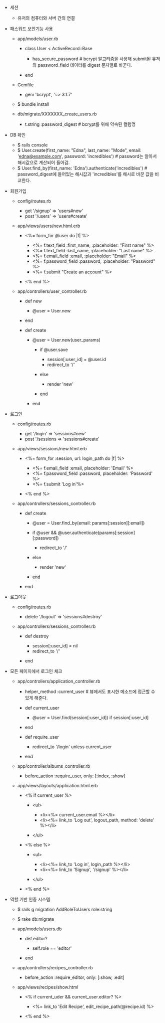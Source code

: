 - 세션
    - 유저의 컴퓨터와 서버 간의 연결

- 패스워드 보안기능 사용
    - app/models/user.rb
        - class User &lt; ActiveRecord::Base
            - has_secure_password # bcrypt 알고리즘을 사용해 submit된 유저의 password_field 데이터를 digest 문자열로 바꾼다.

        - end

    - Gemfile
        - gem 'bcrypt', '~&gt; 3.1.7'

    - $ bundle install
    - db/migrate/XXXXXXX_create_users.rb
        - t.string :password_digest # bcrypt를 위해 약속된 컬럼명

- DB 확인
    - $ rails console
    - $ User.create(first_name: "Edna", last_name: "Mode", email: 'edna@example.com', password: 'incredibles') # password는 알아서 해시값으로 계산되어 들어감.
    - $ User.find_by(first_name: 'Edna').authenticate('incredibles') # password_digest에 들어있는 해시값과 'incredibles'를 해시로 바꾼 값을 비교한다.

- 회원가입
    - config/routes.rb
        - get '/signup' =&gt; 'users#new'
        - post '/users' =&gt; 'users#create'

    - app/views/users/new.html.erb
        - &lt;%= form_for @user do |f| %&gt;
            - &lt;%= f.text_field :first_name, :placeholder: "First name" %&gt;
            - &lt;%= f.text_field :last_name, :placeholder: "Last name" %&gt;
            - &lt;%= f.email_field :email, :placeholder: "Email" %&gt;
            - &lt;%= f.password_field :password, :placeholder: "Password" %&gt;
            - &lt;%= f.submit "Create an account" %&gt;

        - &lt;% end %&gt;

    - app/controllers/user_controller.rb
        - def new 
            - @user = User.new

        - end
        - def create
            - @user = User.new(user_params)
                - if @user.save
                    - session[:user_id] = @user.id
                    - redirect_to '/'

                - else
                    - render 'new'

                - end

            - end

- 로그인
    - config/routes.rb
        - get '/login' =&gt; 'sessions#new'
        - post '/sessions =&gt; 'sessions#create'

    - app/views/sessions/new.html.erb
        - &lt;%= form_for :session, url: login_path do |f| %&gt;
            - &lt;%= f.email_field :email, placeholder: 'Email' %&gt;
            - &lt;%= f.password_field :password, placeholder: 'Password' %&gt;
            - &lt;%= f.submit 'Log in'%&gt;

        - &lt;% end %&gt;

    - app/controllers/sessions_controller.rb
        - def create
            - @user = User.find_by(email: params[:session][:email])
            - if @user && @user.authenticate(params[:session][:password])
                - redirect_to '/'

            - else
                - render 'new'

            - end

        - end

- 로그아웃
    - config/routes.rb
        - delete '/logout' =&gt; 'sessions#destroy'

    - app/controllers/sessions_controller.rb
        - def destroy
            - session[:user_id] = nil
            - redirect_to '/'

        - end

- 모든 페이지에서 로그인 체크
    - app/controllers/application_controller.rb
        - helper_method :current_user # 뷰에서도 표시한 메소드에 접근할 수 있게 해준다.
        - def current_user
            - @user = User.find(session[:user_id]) if session[:user_id]

        - end
        - def require_user
            - redirect_to '/login' unless current_user

        - end

    - app/controller/albums_controller.rb
        - before_action :require_user, only: [:index, :show]

    - app/views/layouts/application.html.erb
        - &lt;% if current_user %&gt;
            - &lt;ul&gt;
                - &lt;li&gt;&lt;%= current_user.email %&gt;&lt;/li&gt;
                - &lt;li&gt;&lt;%= link_to 'Log out', logout_path, method: 'delete' %&gt;&lt;/li&gt;

            - &lt;/ul&gt;

        - &lt;% else %&gt;
            - &lt;ul&gt;
                - &lt;li&gt;&lt;%= link_to 'Log in', login_path %&gt;&lt;/li&gt;
                - &lt;li&gt;&lt;%= link_to 'Signup', '/signup' %&gt;&lt;/li&gt;

            - &lt;/ul&gt;

        - &lt;% end %&gt;

- 역할 기반 인증 시스템
    - $ rails g migration AddRoleToUsers role:string
    - $ rake db:migrate
    - app/models/users.db
        - def editor?
            - self.role == 'editor'

        - end

    - app/controllers/recipes_controller.rb
        - before_action :require_editor, only: [:show, :edit]

    - app/views/recipes/show.html
        - &lt;% if current_uder && current_user.editor? %&gt;
            - &lt;%= link_to 'Edit Recipe', edit_recipe_path(@recipe.id) %&gt;

        - &lt;% end %&gt;
